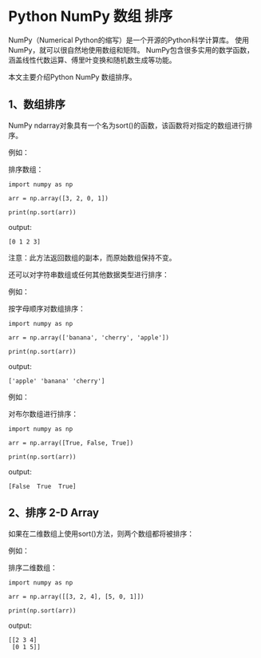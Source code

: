# Python NumPy 数组 排序

NumPy（Numerical Python的缩写）是一个开源的Python科学计算库。
使用NumPy，就可以很自然地使用数组和矩阵。
NumPy包含很多实用的数学函数，涵盖线性代数运算、傅里叶变换和随机数生成等功能。

本文主要介绍Python NumPy 数组排序。

## 1、数组排序
NumPy ndarray对象具有一个名为sort()的函数，该函数将对指定的数组进行排序。

例如：

排序数组：
```text
import numpy as np

arr = np.array([3, 2, 0, 1])

print(np.sort(arr))
```
output:
```text
[0 1 2 3]
```

注意：此方法返回数组的副本，而原始数组保持不变。

还可以对字符串数组或任何其他数据类型进行排序：

例如：

按字母顺序对数组排序：
```text
import numpy as np

arr = np.array(['banana', 'cherry', 'apple'])

print(np.sort(arr))
```
output:
```text
['apple' 'banana' 'cherry']
```

例如：

对布尔数组进行排序：
```text
import numpy as np

arr = np.array([True, False, True])

print(np.sort(arr))
```
output:
```text
[False  True  True]
```

## 2、排序 2-D Array
如果在二维数组上使用sort()方法，则两个数组都将被排序：

例如：

排序二维数组：
```text
import numpy as np

arr = np.array([[3, 2, 4], [5, 0, 1]])

print(np.sort(arr))
```
output:
```text
[[2 3 4]
 [0 1 5]]
```
